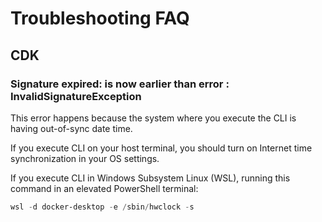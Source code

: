 # Troubleshooting FAQ

## CDK

### **Signature expired: is now earlier than error : InvalidSignatureException**

This error happens because the system where you execute the CLI is having out-of-sync date time.

If you execute CLI on your host terminal, you should turn on Internet time synchronization in your OS settings.

If you execute CLI in Windows Subsystem Linux (WSL), running this command in an elevated PowerShell terminal:

```powershell
wsl -d docker-desktop -e /sbin/hwclock -s
```